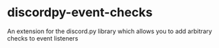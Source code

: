 # discordpy-event-checks

An extension for the discord.py library which allows you to add arbitrary checks to event listeners

